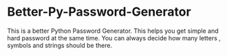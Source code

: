 # Better-Py-Password-Generator
This is a better Python Password Generator. This helps you get simple and hard password at the same time. You can always decide how many letters ,  symbols and strings should be there.
